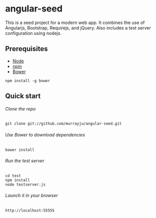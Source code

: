 # angular-seed
This is a seed project for a modern web app. It combines the use of Angularjs, Bootstrap, Requirejs, and jQuery. Also includes a test server configuration using nodejs.

## Prerequisites

+ [Node](http://nodejs.org/)
+ [npm](http://npmjs.org/)
+ [Bower](http://bower.io)

```
npm install -g bower
```

## Quick start

###### Clone the repo

```
git clone git://github.com/murrayju/angular-seed.git
```
###### Use Bower to download dependencies

```
bower install
```
###### Run the test server

```
cd test
npm install
node testserver.js
```
###### Launch it in your browser

```
http://localhost:55555
```
